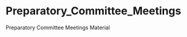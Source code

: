 Preparatory_Committee_Meetings
==============================

Preparatory Committee  Meetings Material
